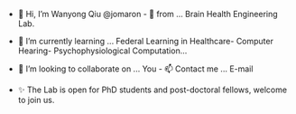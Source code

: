 - 👋 Hi, I’m Wanyong Qiu @jomaron - 👀 from ... Brain Health Engineering Lab. 
- 🌱 I’m currently learning ... Federal Learning in Healthcare- Computer Hearing- Psychophysiological Computation...
- 💞️ I’m looking to collaborate on ... You - 📫 Contact me ... E-mail

- ✨ The Lab is open for PhD students and post-doctoral fellows, welcome to join us.
<!---
jomaron/jomaron is a ✨ special ✨ repository because its `README.md` (this file) appears on your GitHub profile.
You can click the Preview link to take a look at your changes.
--->

